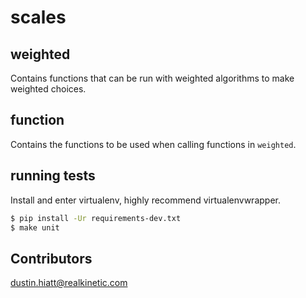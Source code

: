 # scales

## weighted
Contains functions that can be run with weighted algorithms to make weighted choices.

## function
Contains the functions to be used when calling functions in `weighted`.

## running tests
Install and enter virtualenv, highly recommend virtualenvwrapper.

```sh
$ pip install -Ur requirements-dev.txt
$ make unit
```

## Contributors
dustin.hiatt@realkinetic.com
